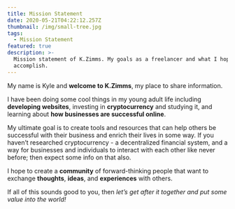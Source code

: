 ```yaml
---
title: Mission Statement
date: 2020-05-21T04:22:12.257Z
thumbnail: /img/small-tree.jpg
tags:
  - Mission Statement
featured: true
description: >-
  Mission statement of K.Zimms. My goals as a freelancer and what I hope to
  accomplish.
---
```

My name is Kyle and **welcome to K.Zimms**, my place to share information.

I have been doing some cool things in my young adult life including **developing websites**, investing in **cryptocurrency** and studying it, and learning about **how businesses are successful online**.

My ultimate goal is to create tools and resources that can help others be successful with their business and enrich their lives in some way. If you haven’t researched cryptocurrency - a decentralized financial system, and a way for businesses and individuals to interact with each other like never before; then expect some info on that also.

I hope to create a **community** of forward-thinking people that want to exchange **thoughts**, **ideas**, and **experiences** with others.

If all of this sounds good to you, then *let’s get after it together and put some value into the world!*
